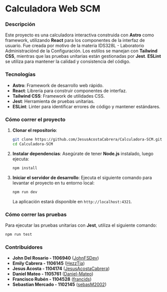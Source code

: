 
# **Calculadora Web SCM**

### **Descripción**
Este proyecto es una calculadora interactiva construida con **Astro** como framework, utilizando **React** para los componentes de la interfaz de usuario. Fue creada por motivo de la materia IDS328L - Laboratorio Administraciónd de la Configuración. Los estilos se manejan con **Tailwind CSS**, mientras que las pruebas unitarias están gestionadas por **Jest**. **ESLint** se utiliza para mantener la calidad y consistencia del código.

### **Tecnologías**
- **Astro**: Framework de desarrollo web rápido.
- **React**: Librería para construir componentes de interfaz.
- **Tailwind CSS**: Framework de utilidades CSS.
- **Jest**: Herramienta de pruebas unitarias.
- **ESLint**: Linter para identificar errores de código y mantener estándares.

### **Cómo correr el proyecto**
1. **Clonar el repositorio**:
   ```bash
   git clone https://github.com/JesusAcostaCabrera/Calculadora-SCM.git
   cd Calculadora-SCM
   ```

2. **Instalar dependencias**:
   Asegúrate de tener **Node.js** instalado, luego ejecuta:
   ```bash
   npm install
   ```

3. **Iniciar el servidor de desarrollo**:
   Ejecuta el siguiente comando para levantar el proyecto en tu entorno local:
   ```bash
   npm run dev
   ```
   La aplicación estará disponible en `http://localhost:4321`.

### **Cómo correr las pruebas**
Para ejecutar las pruebas unitarias con **Jest**, utiliza el siguiente comando:
```bash
npm run test
```

### **Contribuidores**
- **John Del Rosario - 1106940** ([JohnFSDev](https://github.com/JohnFSDev))
- **Emily Cabrera - 1106145** ([HezzTia](https://github.com/HezzTia))
- **Jesus Acosta - 1104174** ([JesusAcostaCabrera](https://github.com/JesusAcostaCabrera))
- **Daniel Mateo - 1105761** ([Daniel-Mateo](https://github.com/Daniel-Mateo))
- **Francisco Rubén - 1104528** ([francids](https://github.com/francids))
- **Sebastian Mercado - 1102145** ([sebasM2002](https://github.com/sebasM2002))
